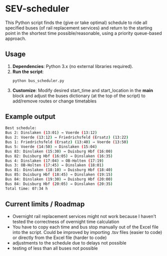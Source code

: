 # SEV-scheduler
This Python script finds the (give or take optimal) schedule to ride all specified buses (of rail replacement services) and return to the starting point in the shortest time possible/reasonable, using a priority queue-based approach.

## Usage
1. **Dependencies**: Python 3.x (no external libraries required).
2. **Run the script**:
   ```bash
   python bus_scheduler.py
   ```
3. **Customize**: Modify desired start_time and start_location in the __main__ block and adjust the buses dictionary (at the top of the script) to add/remove routes or change timetables

## Example output
```bash
Best schedule:
Bus 2: Dinslaken (13:01) → Voerde (13:12)
Bus 2: Voerde (13:12) → Friedrichsfeld (Ersatz) (13:22)
Bus 1: Friedrichsfeld (Ersatz) (13:40) → Voerde (13:50)
Bus 5: Voerde (14:50) → Dinslaken (15:04)
Bus 83: Dinslaken (15:30) → Duisburg Hbf (16:00)
Bus 82: Duisburg Hbf (16:05) → Dinslaken (16:35)
Bus 4: Dinslaken (17:04) → OB-Holten (17:19)
Bus 3: OB-Holten (17:45) → Dinslaken (18:01)
Bus 81: Dinslaken (18:10) → Duisburg Hbf (18:40)
Bus 85: Duisburg Hbf (18:45) → Dinslaken (19:15)
Bus 84: Dinslaken (19:30) → Duisburg Hbf (20:00)
Bus 84: Duisburg Hbf (20:05) → Dinslaken (20:35)
Total time: 07:34 h
```

## Current limits / Roadmap
- Overnight rail replacement services might not work because I haven't tested the correctness of overnight time calculation
- You have to copy each time and bus stop manually out of the Excel file into the script. Could be improved by importing .tsv files (easier to code) or directly from the Excel file (harder to code)
- adjustments to the schedule due to delays not possible
- testing of less than all buses not possible
